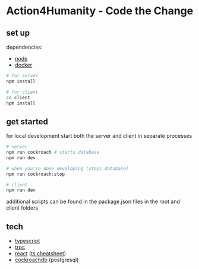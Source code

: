 # Action4Humanity - Code the Change

## set up
dependencies:
* [node](https://nodejs.org/en/)
* [docker](https://www.docker.com)

```bash
# for server
npm install

# for client
cd client
npm install
```

## get started

for local development start both the server and client in separate processes
```bash
# server
npm run cockroach # starts database
npm run dev

# when you're done developing (stops database)
npm run cockroach:stop 
```
```bash
# client
npm run dev
```

additional scripts can be found in the package.json files in the root and client folders

## tech
* [typescript](https://www.typescriptlang.org)
* [trpc](https://trpc.io)
* [react](https://reactjs.org) ([ts cheatsheet](https://react-typescript-cheatsheet.netlify.app))
* [cockroachdb](https://www.cockroachlabs.com/docs/cockroachcloud/learn-cockroachdb-sql.html) (postgresql)